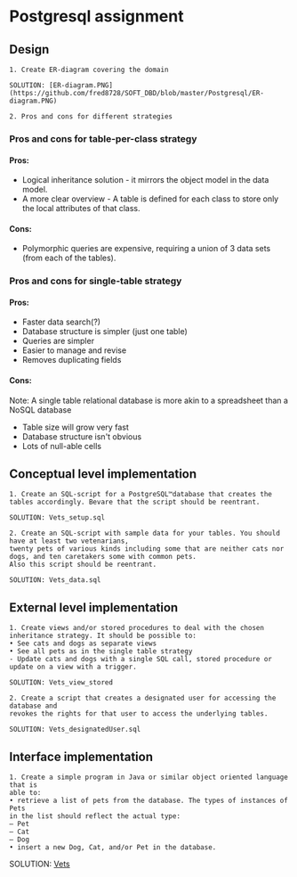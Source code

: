 # Postgresql assignment

## Design
```
1. Create ER-diagram covering the domain

SOLUTION: [ER-diagram.PNG](https://github.com/fred8728/SOFT_DBD/blob/master/Postgresql/ER-diagram.PNG)

2. Pros and cons for different strategies
```

### Pros and cons for table-per-class strategy
#### Pros: 
- Logical inheritance solution - it mirrors the object model in the data model.
- A more clear overview - A table is defined for each class to store only the local attributes of that class.

#### Cons: 
- Polymorphic queries are expensive, requiring a union of 3 data sets (from each of the tables).


### Pros and cons for single-table strategy
#### Pros:
- Faster data search(?)
- Database structure is simpler (just one table)
- Queries are simpler
- Easier to manage and revise
- Removes duplicating fields

#### Cons:
Note: A single table relational database is more akin to a spreadsheet than a NoSQL database
- Table size will grow very fast
- Database structure isn't obvious
- Lots of null-able cells


## Conceptual level implementation
```
1. Create an SQL-script for a PostgreSQL™database that creates the tables accordingly. Bevare that the script should be reentrant.

SOLUTION: Vets_setup.sql 

2. Create an SQL-script with sample data for your tables. You should have at least two vetenarians, 
twenty pets of various kinds including some that are neither cats nor dogs, and ten caretakers some with common pets. 
Also this script should be reentrant.

SOLUTION: Vets_data.sql
```
## External level implementation
```
1. Create views and/or stored procedures to deal with the chosen inheritance strategy. It should be possible to:
• See cats and dogs as separate views
• See all pets as in the single table strategy
- Update cats and dogs with a single SQL call, stored procedure or update on a view with a trigger.

SOLUTION: Vets_view_stored

2. Create a script that creates a designated user for accessing the database and
revokes the rights for that user to access the underlying tables.

SOLUTION: Vets_designatedUser.sql
```
## Interface implementation
```
1. Create a simple program in Java or similar object oriented language that is
able to:
• retrieve a list of pets from the database. The types of instances of Pets
in the list should reflect the actual type:
– Pet
– Cat
– Dog
• insert a new Dog, Cat, and/or Pet in the database.
```
SOLUTION: [Vets](https://github.com/fred8728/SOFT_DBD/tree/master/Postgresql/Vets)
